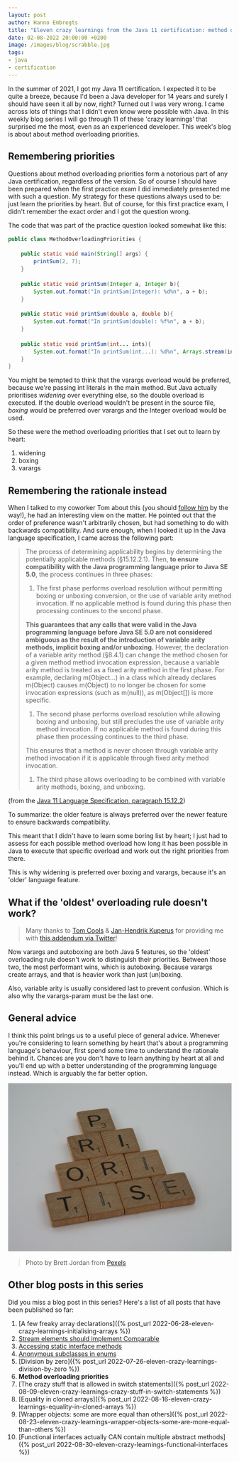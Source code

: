 ```yaml
---
layout: post
author: Hanno Embregts
title: "Eleven crazy learnings from the Java 11 certification: method overloading priorities (6/11)"
date: 02-08-2022 20:00:00 +0200
image: /images/blog/scrabble.jpg
tags: 
- java
- certification
---
```


In the summer of 2021, I got my Java 11 certification. I expected it to be quite a breeze, because I'd been a Java developer for 14 years and surely I should have seen it all by now, right? Turned out I was very wrong. I came across lots of things that I didn't even know were possible with Java. In this weekly blog series I will go through 11 of these 'crazy learnings' that surprised me the most, even as an experienced developer. This week's blog is about about method overloading priorities.

## Remembering priorities

Questions about method overloading priorities form a notorious part of any Java certification, regardless of the version. 
So of course I should have been prepared when the first practice exam I did immediately presented me with such a question.
My strategy for these questions always used to be: just learn the priorities by heart.
But of course, for this first practice exam, I didn't remember the exact order and I got the question wrong.

The code that was part of the practice question looked somewhat like this:

```java
public class MethodOverloadingPriorities {

    public static void main(String[] args) {
        printSum(2, 7);
    }

    public static void printSum(Integer a, Integer b){
        System.out.format("In printSum(Integer): %d%n", a + b);
    }

    public static void printSum(double a, double b){
        System.out.format("In printSum(double): %f%n", a + b);
    }

    public static void printSum(int... ints){
        System.out.format("In printSum(int...): %d%n", Arrays.stream(ints).sum());
    }
}
```

You might be tempted to think that the varargs overload would be preferred, because we're passing int literals in the main method.
But Java actually prioritises *widening* over everything else, so the double overload is executed.
If the double overload wouldn't be present in the source file, *boxing* would be preferred over varargs and the Integer overload would be used.

So these were the method overloading priorities that I set out to learn by heart:

1. widening
2. boxing
3. varargs

## Remembering the rationale instead

When I talked to my coworker Tom about this (you should [follow him](https://twitter.com/TCoolsIT) by the way!), he had an interesting view on the matter.
He pointed out that the order of preference wasn't arbitrarily chosen, but had something to do with backwards compatibility.
And sure enough, when I looked it up in the Java language specification, I came across the following part:

> The process of determining applicability begins by determining the potentially applicable methods (§15.12.2.1). Then, **to ensure compatibility with the Java programming language prior to Java SE 5.0**, the process continues in three phases:
>
> 1. The first phase performs overload resolution without permitting boxing or unboxing conversion, or the use of variable arity method invocation. If no applicable method is found during this phase then processing continues to the second phase.
> 
> **This guarantees that any calls that were valid in the Java programming language before Java SE 5.0 are not considered ambiguous as the result of the introduction of variable arity methods, implicit boxing and/or unboxing.** However, the declaration of a variable arity method (§8.4.1) can change the method chosen for a given method method invocation expression, because a variable arity method is treated as a fixed arity method in the first phase. For example, declaring m(Object...) in a class which already declares m(Object) causes m(Object) to no longer be chosen for some invocation expressions (such as m(null)), as m(Object[]) is more specific.
>
> 1. The second phase performs overload resolution while allowing boxing and unboxing, but still precludes the use of variable arity method invocation. If no applicable method is found during this phase then processing continues to the third phase.
>
> This ensures that a method is never chosen through variable arity method invocation if it is applicable through fixed arity method invocation.
>
> 1. The third phase allows overloading to be combined with variable arity methods, boxing, and unboxing.

(from the [Java 11 Language Specification, paragraph 15.12.2](https://docs.oracle.com/javase/specs/jls/se11/html/jls-15.html#jls-15.12.2))

To summarize: the older feature is always preferred over the newer feature to ensure backwards compatibility.

This meant that I didn't have to learn some boring list by heart; I just had to assess for each possible method overload how long it has been possible in Java to execute that specific overload and work out the right priorities from there.

This is why widening is preferred over boxing and varargs, because it's an 'older' language feature.

## What if the 'oldest' overloading rule doesn't work?

> Many thanks to [Tom Cools](https://twitter.com/TCoolsIT) & [Jan-Hendrik Kuperus](https://twitter.com/jhkuperus) for providing me with [this addendum via Twitter](https://twitter.com/jhkuperus/status/1554756615953342464)!

Now varargs and autoboxing are both Java 5 features, so the 'oldest' overloading rule doesn't work to distinguish their priorities.
Between those two, the most performant wins, which is autoboxing. 
Because varargs create arrays, and that is heavier work than just (un)boxing.

Also, variable arity is usually considered last to prevent confusion. 
Which is also why the varargs-param must be the last one.

## General advice

I think this point brings us to a useful piece of general advice.
Whenever you're considering to learn something by heart that's about a programming language's behaviour, first spend some time to understand the rationale behind it.
Chances are you don't have to learn anything by heart at all and you'll end up with a better understanding of the programming language instead.
Which is arguably the far better option.

![Scrabble](/images/blog/scrabble.jpg)
> Photo by Brett Jordan from <a href="https://www.pexels.com/photo/close-up-shot-of-scrabble-tiles-8241829">Pexels</a>

## Other blog posts in this series

Did you miss a blog post in this series? Here's a list of all posts that have been published so far:

1. [A few freaky array declarations]({% post_url 2022-06-28-eleven-crazy-learnings-initialising-arrays %})
2. [Stream elements should implement Comparable](/2022/07/05/eleven-crazy-learnings-stream-elements-comparable.html)
3. [Accessing static interface methods](/2022/07/12/eleven-crazy-learnings-accessing-static-interface-methods.html)
4. [Anonymous subclasses in enums](/2022/07/19/eleven-crazy-learnings-anonymous-subclass-in-enum.html)
5. [Division by zero]({% post_url 2022-07-26-eleven-crazy-learnings-division-by-zero %})
6. **Method overloading priorities**
7. [The crazy stuff that is allowed in switch statements]({% post_url 2022-08-09-eleven-crazy-learnings-crazy-stuff-in-switch-statements %})
8. [Equality in cloned arrays]({% post_url 2022-08-16-eleven-crazy-learnings-equality-in-cloned-arrays %})
9. [Wrapper objects: some are more equal than others]({% post_url 2022-08-23-eleven-crazy-learnings-wrapper-objects-some-are-more-equal-than-others %})
10. [Functional interfaces actually CAN contain multiple abstract methods]({% post_url 2022-08-30-eleven-crazy-learnings-functional-interfaces %})